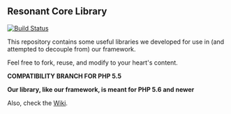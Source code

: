 ## Resonant Core Library

[![Build Status](https://travis-ci.org/resonantcore/lib.svg?branch=master)](https://travis-ci.org/resonantcore/lib)

This repository contains some useful libraries we developed for use in (and attempted to decouple from) our framework.

Feel free to fork, reuse, and modify to your heart's content.

**COMPATIBILITY BRANCH FOR PHP 5.5**

**Our library, like our framework, is meant for PHP 5.6 and newer**

Also, check the [Wiki](https://github.com/resonantcore/lib/wiki).
